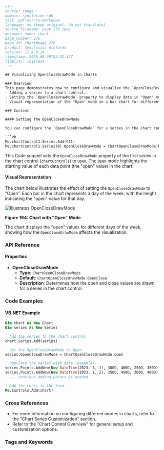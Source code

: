 ```html
<!-- 
source: image
domain: syncfusion-sdk
task: pdf-ocr-to-markdown
language: en (keep original; do not translate)
source_filename: page_276.jpeg
document_name: chart
page_number: 276
page_id: chart#page_276
product: Syncfusion Winforms
version: 11.4.0.26
timestamp: 2025-08-09T03:32:47Z
fidelity: lossless
-->

## Visualizing OpenCloseDrawMode in Charts

### Overview
This page demonstrates how to configure and visualize the `OpenCloseDrawMode` property for a series in a chart, specifically in a Windows Forms application. The key features include:
- Adding a series to a chart control.
- Setting the `OpenCloseDrawMode` property to display data in "Open" mode.
- Visual representation of the "Open" mode in a bar chart for different days of the week.

### Content

#### Setting the OpenCloseDrawMode

You can configure the `OpenCloseDrawMode` for a series in the chart control using the following code snippet:

```vb
Me.chartControl1.Series.Add(CS1)
Me.chartControl1.Series(0).OpenCloseDrawMode = ChartOpenCloseDrawMode.Open
```

This Code snippet sets the `OpenCloseDrawMode` property of the first series in the chart control (`chartControl1`) to `Open`. The `Open` mode highlights the starting value of each data point (the "open" value) in the chart.

#### Visual Representation

The chart below illustrates the effect of setting the `OpenCloseDrawMode` to "Open". Each bar in the chart represents a day of the week, with the height indicating the "open" value for that day.

![Illustrates OpenCloseDrawMode](chart_image.png)

**Figure 164: Chart with "Open" Mode**

The chart displays the "open" values for different days of the week, showing how the `OpenCloseDrawMode` affects the visualization.

### API Reference

#### Properties
- **OpenCloseDrawMode**
  - **Type**: `ChartOpenCloseDrawMode`
  - **Default**: `ChartOpenCloseDrawMode.OpenClose`
  - **Description**: Determines how the open and close values are drawn for a series in the chart control.

### Code Examples

#### VB.NET Example

```vb
Dim chart As New Chart
Dim series As New Series

' Add the series to the chart control
chart.Series.Add(series)

' Set the OpenCloseDrawMode to Open
series.OpenCloseDrawMode = ChartOpenCloseDrawMode.Open

' Populate the series with data (example)
series.Points.AddNew(New DateTime(2023, 1, 1), 300D, 400D, 250D, 350D)
series.Points.AddNew(New DateTime(2023, 1, 2), 350D, 450D, 300D, 400D)
' ... continue adding points as needed

' Add the chart to the form
Me.Controls.Add(chart)
```

### Cross References
- For more information on configuring different modes in charts, refer to the "Chart Series Customization" section.
- Refer to the "Chart Control Overview" for general setup and customization options.

### Tags and Keywords
<!-- tags: [chartcontrol, openclosedrawmode, windowsforms, syncfusion winforms] keywords: [openclose, series, chart customization, visual representation] -->
```
